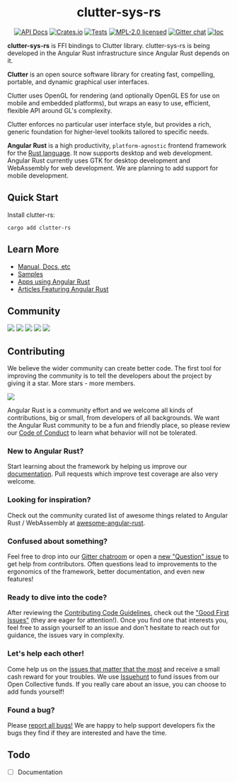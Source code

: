 <div id="top" align="center">

# clutter-sys-rs

[![API Docs][docrs-badge]][docrs-url]
[![Crates.io][crates-badge]][crates-url]
[![Tests][tests-badge]][tests-url]
[![MPL-2.0 licensed][license-badge]][license-url]
[![Gitter chat][gitter-badge]][gitter-url]
[![loc][loc-badge]][loc-url]
</div>

[docrs-badge]: https://img.shields.io/docsrs/clutter-sys-rs?style=flat-square
[docrs-url]: https://docs.rs/clutter-sys-rs/
[crates-badge]: https://img.shields.io/crates/v/clutter-sys-rs.svg?style=flat-square
[crates-url]: https://crates.io/crates/clutter-sys-rs
[license-badge]: https://img.shields.io/badge/license-MIT-blue.svg?style=flat-square
[license-url]: https://github.com/angular-rust/clutter-rs/blob/master/LICENSE
[gitter-badge]: https://img.shields.io/gitter/room/angular_rust/community.svg?style=flat-square
[gitter-url]: https://gitter.im/angular_rust/community
[tests-badge]: https://img.shields.io/github/workflow/status/angular-rust/clutter-rs/tests?label=tests&logo=github&style=flat-square
[tests-url]: https://github.com/angular-rust/clutter-rs/actions/workflows/tests.yml
[loc-badge]: https://img.shields.io/tokei/lines/github/angular-rust/clutter-rs?style=flat-square
[loc-url]: https://github.com/angular-rust/clutter-rs

**clutter-sys-rs** is FFI bindings to Clutter library. clutter-sys-rs is being developed in the Angular Rust infrastructure since Angular Rust depends on it.

**Clutter** is an open source software library for creating fast, compelling, portable, and dynamic graphical user interfaces.

Clutter uses OpenGL for rendering (and optionally OpenGL ES for use on mobile and embedded platforms), but wraps an easy to use, efficient, flexible API around GL's complexity.

Clutter enforces no particular user interface style, but provides a rich, generic foundation for higher-level toolkits tailored to specific needs.

**Angular Rust** is a high productivity, `platform-agnostic` frontend framework for the [Rust language](https://www.rust-lang.org/). It now supports desktop and web development. Angular Rust currently uses GTK for desktop development and WebAssembly for web development. We are planning to add support for mobile development.

## Quick Start

Install clutter-rs:

	cargo add clutter-rs

## Learn More

* [Manual, Docs, etc](https://angular-rust.github.io/)
* [Samples](https://github.com/angular-rust/ux-samples)
* [Apps using Angular Rust](https://github.com/angular-rust/clutter-rs/wiki/Apps-in-the-Wild)
* [Articles Featuring Angular Rust](https://github.com/angular-rust/clutter-rs/wiki/Articles)

## Community

 [![](https://img.shields.io/badge/Facebook-1877F2?style=for-the-badge&logo=facebook&logoColor=white)](https://www.facebook.com/groups/angular.rust) 
 [![](https://img.shields.io/badge/Stack_Overflow-FE7A16?style=for-the-badge&logo=stack-overflow&logoColor=white)](https://stackoverflow.com/questions/tagged/angular-rust) 
 [![](https://img.shields.io/badge/YouTube-FF0000?style=for-the-badge&logo=youtube&logoColor=white)](https://www.youtube.com/channel/UCBJTkSl_JWShuolUy4JksTQ) 
 [![](https://img.shields.io/badge/Medium-12100E?style=for-the-badge&logo=medium&logoColor=white)](https://medium.com/@angular.rust) 
 [![](https://img.shields.io/gitter/room/angular_rust/angular_rust?style=for-the-badge)](https://gitter.im/angular_rust/community)


## Contributing

We believe the wider community can create better code. The first tool for improving the community is to tell the developers about the project by giving it a star. More stars - more members.

 [![](https://dudochkin-victor.github.io/assets/star-me-wide.svg)](https://github.com/angular-rust/clutter-rs)
 
Angular Rust is a community effort and we welcome all kinds of contributions, big or small, from developers of all backgrounds. We want the Angular Rust community to be a fun and friendly place, so please review our [Code of Conduct](CODE_OF_CONDUCT.md) to learn what behavior will not be tolerated.

### New to Angular Rust?

Start learning about the framework by helping us improve our [documentation](https://angular-rust.github.io/). Pull requests which improve test coverage are also very welcome.

### Looking for inspiration?

Check out the community curated list of awesome things related to Angular Rust / WebAssembly at [awesome-angular-rust](https://github.com/angular-rust/awesome-angular-rust).

### Confused about something?

Feel free to drop into our [Gitter chatroom](https://gitter.im/angular_rust/community) or open a [new "Question" issue](https://github.com/angular-rust/clutter-rs/issues/new/choose) to get help from contributors. Often questions lead to improvements to the ergonomics of the framework, better documentation, and even new features!

### Ready to dive into the code?

After reviewing the [Contributing Code Guidelines](CONTRIBUTING.md), check out the ["Good First Issues"](https://github.com/angular-rust/clutter-rs/issues?q=is%3Aopen+is%3Aissue+label%3A%22good+first+issue%22) (they are eager for attention!). Once you find one that interests you, feel free to assign yourself to an issue and don't hesitate to reach out for guidance, the issues vary in complexity.

### Let's help each other!

Come help us on the [issues that matter that the most](https://github.com/angular-rust/clutter-rs/labels/%3Adollar%3A%20Funded%20on%20Issuehunt) and receive a small cash reward for your troubles. We use [Issuehunt](https://issuehunt.io/r/angular-rust/clutter-rs/) to fund issues from our Open Collective funds. If you really care about an issue, you can choose to add funds yourself! 

### Found a bug?

Please [report all bugs!](https://github.com/angular-rust/clutter-rs/issues/new/choose) We are happy to help support developers fix the bugs they find if they are interested and have the time.

## Todo
- [ ] Documentation

